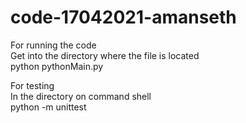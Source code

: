 # code-17042021-amanseth

For running the code <br/>
Get into the directory where the file is located <br/>
python pythonMain.py<br/>

For testing <br/>
In the directory on command shell <br/>
python -m unittest





